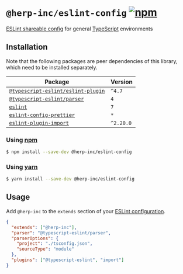 # `@herp-inc/eslint-config` [![npm](https://img.shields.io/npm/v/@herp-inc/eslint-config)](https://www.npmjs.com/package/@herp-inc/eslint-config)

[ESLint shareable config](https://eslint.org/docs/developer-guide/shareable-configs) for general [TypeScript](https://www.typescriptlang.org/) environments

## Installation

Note that the following packages are peer dependencies of this library, which need to be installed separately.

| Package                                                                                              | Version   |
| ---------------------------------------------------------------------------------------------------- | --------- |
| [`@typescript-eslint/eslint-plugin`](https://www.npmjs.com/package/@typescript-eslint/eslint-plugin) | `^4.7`    |
| [`@typescript-eslint/parser`](https://www.npmjs.com/package/@typescript-eslint/parser)               | `4`       |
| [`eslint`](https://www.npmjs.com/package/eslint)                                                     | `7`       |
| [`eslint-config-prettier`](https://www.npmjs.com/package/eslint-config-prettier)                     | `*`       |
| [`eslint-plugin-import`](https://www.npmjs.com/package/eslint-plugin-import)                         | `^2.20.0` |

### Using [npm](https://www.npmjs.com/)

```sh
$ npm install --save-dev @herp-inc/eslint-config
```

### Using [yarn](https://yarnpkg.com/)

```sh
$ yarn install --save-dev @herp-inc/eslint-config
```

## Usage

Add `@herp-inc` to the `extends` section of your [ESLint configuration](http://eslint.org/docs/user-guide/configuring).

```json
{
  "extends": ["@herp-inc"],
  "parser": "@typescript-eslint/parser",
  "parserOptions": {
    "project": "./tsconfig.json",
    "sourceType": "module"
  },
  "plugins": ["@typescript-eslint", "import"]
}
```

